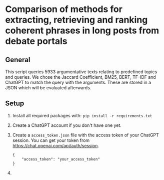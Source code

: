 # **Comparison of methods for extracting, retrieving and ranking coherent phrases in long posts from debate portals**

## **General**
This script queries 5933 argumentative texts relating to predefined topics and queries. We chose the Jaccard Coefficient, BM25, BERT, TF-IDF and ChatGPT to match the query with the arguments. These are stored in a JSON which will be evaluated afterwards.

## **Setup**
1. Install all required packages with: ```pip install -r requirements.txt```
2. Create a ChatGPT account if you don't have one yet.
2. Create a ```access_token.json``` file with the access token of your ChatGPT session. You can get your token from https://chat.openai.com/api/auth/session.

    ```
    {
        "access_token": "your_access_token"
    }
    ```
3. 

